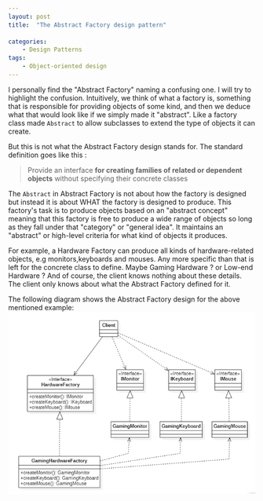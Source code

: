 ```yaml
---
layout: post
title:  "The Abstract Factory design pattern"

categories: 
    - Design Patterns
tags:
    - Object-oriented design
---
```


I personally find the "Abstract Factory" naming a confusing one. I will try to highlight the confusion.
 Intuitively, we think of what a factory is, something that is responsible for providing objects of some kind, and then we deduce what that would look like if we simply made it "abstract". Like a factory class made `Abstract` to allow subclasses to extend the type of objects it can create. 

 But this is not what the Abstract Factory design stands for. The standard definition goes like this :
 >Provide an interface **for creating families of related or dependent objects** without specifying their concrete classes

 The `Abstract` in Abstract Factory  is not about how the factory is designed but instead it is about WHAT the factory is designed to produce. This factory's task is to produce objects based on an "abstract concept" meaning that this factory is free to produce a wide range of objects so long as they fall under that "category" or "general idea". It maintains an "abstract" or high-level criteria for what kind of objects it produces.

 For example, a Hardware Factory can produce all kinds of hardware-related objects, e.g monitors,keyboards and mouses. Any more specific than that is left for the concrete class to define. Maybe Gaming Hardware ? or Low-end Hardware ? And of course, the client knows nothing about these details.  The client only knows about what the Abstract Factory defined for it.

 The following diagram shows the Abstract Factory design for the above mentioned example:
![Abstract Factory Diagram 1](/images/blog/design-patterns-abstract-factory/design_patterns_abstract_factory_diagram_1.png)
